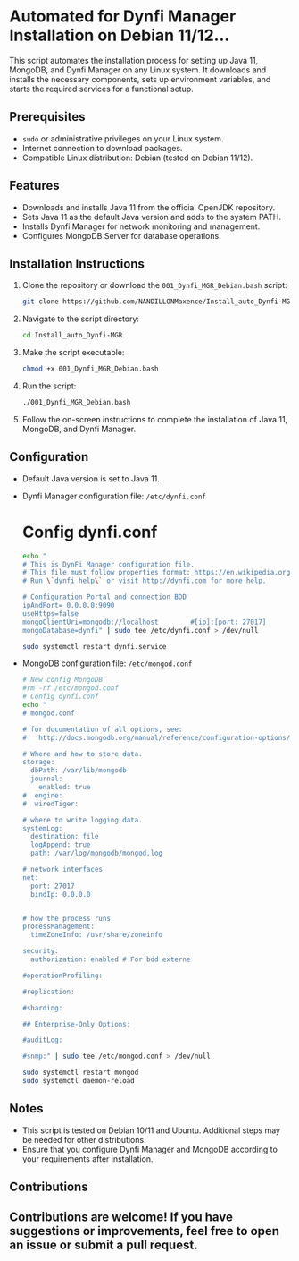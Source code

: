 # Automated for Dynfi Manager Installation on Debian 11/12...

This script automates the installation process for setting up Java 11, MongoDB, and Dynfi Manager on any Linux system. It downloads and installs the necessary components, sets up environment variables, and starts the required services for a functional setup.

## Prerequisites

- `sudo` or administrative privileges on your Linux system.
- Internet connection to download packages.
- Compatible Linux distribution: Debian (tested on Debian 11/12).

## Features

- Downloads and installs Java 11 from the official OpenJDK repository.
- Sets Java 11 as the default Java version and adds to the system PATH.
- Installs Dynfi Manager for network monitoring and management.
- Configures MongoDB Server for database operations.

## Installation Instructions

1. Clone the repository or download the `001_Dynfi_MGR_Debian.bash` script:

    ```bash
    git clone https://github.com/NANDILLONMaxence/Install_auto_Dynfi-MGR.git
    ```

2. Navigate to the script directory:

    ```bash
    cd Install_auto_Dynfi-MGR
    ```

3. Make the script executable:

    ```bash
    chmod +x 001_Dynfi_MGR_Debian.bash
    ```

4. Run the script:

    ```bash
    ./001_Dynfi_MGR_Debian.bash
    ```

5. Follow the on-screen instructions to complete the installation of Java 11, MongoDB, and Dynfi Manager.

## Configuration

- Default Java version is set to Java 11.
- Dynfi Manager configuration file: `/etc/dynfi.conf`

  # Config dynfi.conf
  
  ```bash
  echo "
  # This is DynFi Manager configuration file.
  # This file must follow properties format: https://en.wikipedia.org/wiki/.properties.
  # Run \`dynfi help\` or visit http://dynfi.com for more help.

  # Configuration Portal and connection BDD
  ipAndPort= 0.0.0.0:9090
  useHttps=false
  mongoClientUri=mongodb://localhost        #[ip]:[port: 27017]
  mongoDatabase=dynfi" | sudo tee /etc/dynfi.conf > /dev/null

  sudo systemctl restart dynfi.service 
  ```
  
- MongoDB configuration file: `/etc/mongod.conf`

  ```bash
  # New config MongoDB
  #rm -rf /etc/mongod.conf
  # Config dynfi.conf
  echo "
  # mongod.conf

  # for documentation of all options, see:
  #   http://docs.mongodb.org/manual/reference/configuration-options/

  # Where and how to store data.
  storage:
    dbPath: /var/lib/mongodb
    journal:
      enabled: true
  #  engine:
  #  wiredTiger:

  # where to write logging data.
  systemLog:
    destination: file
    logAppend: true
    path: /var/log/mongodb/mongod.log

  # network interfaces
  net:
    port: 27017
    bindIp: 0.0.0.0


  # how the process runs
  processManagement:
    timeZoneInfo: /usr/share/zoneinfo

  security:
    authorization: enabled # For bdd externe

  #operationProfiling:

  #replication:

  #sharding:

  ## Enterprise-Only Options:

  #auditLog:

  #snmp:" | sudo tee /etc/mongod.conf > /dev/null

  sudo systemctl restart mongod
  sudo systemctl daemon-reload
  ```

## Notes

- This script is tested on Debian 10/11 and Ubuntu. Additional steps may be needed for other distributions.
- Ensure that you configure Dynfi Manager and MongoDB according to your requirements after installation.

## Contributions

Contributions are welcome! If you have suggestions or improvements, feel free to open an issue or submit a pull request.
----

